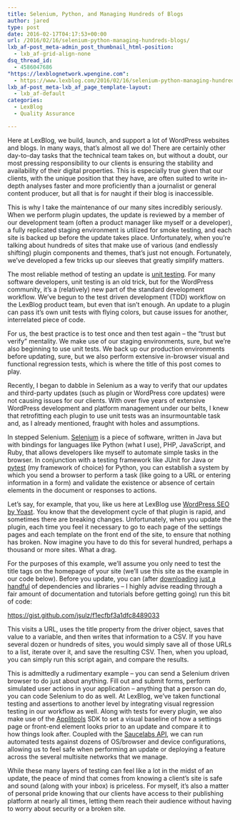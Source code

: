 ```yaml
---
title: Selenium, Python, and Managing Hundreds of Blogs
author: jared
type: post
date: 2016-02-17T04:17:53+00:00
url: /2016/02/16/selenium-python-managing-hundreds-blogs/
lxb_af-post_meta-admin_post_thumbnail_html-position:
  - lxb_af-grid-align-none
dsq_thread_id:
  - 4586047686
"https://lexblognetwork.wpengine.com":
  - https://www.lexblog.com/2016/02/16/selenium-python-managing-hundreds-blogs-2/
lxb_af-post_meta-lxb_af_page_template-layout:
  - lxb_af-default
categories:
  - LexBlog
  - Quality Assurance

---
```

Here at LexBlog, we build, launch, and support a lot of WordPress websites and blogs. In many ways, that&#8217;s almost all we do! There are certainly other day-to-day tasks that the technical team takes on, but without a doubt, our most pressing responsibility to our clients is ensuring the stability and availability of their digital properties. This is especially true given that our clients, with the unique position that they have, are often suited to write in-depth analyses faster and more proficiently than a journalist or general content producer, but all that is for naught if their blog is inaccessible.

This is why I take the maintenance of our many sites incredibly seriously. When we perform plugin updates, the update is reviewed by a member of our development team (often a product manager like myself or a developer), a fully replicated staging environment is utilized for smoke testing, and each site is backed up before the update takes place. Unfortunately, when you&#8217;re talking about hundreds of sites that make use of various (and endlessly shifting) plugin components and themes, that&#8217;s just not enough. Fortunately, we&#8217;ve developed a few tricks up our sleeves that greatly simplify matters.

<!--more-->

The most reliable method of testing an update is [unit testing][1]. For many software developers, unit testing is an old trick, but for the WordPress community, it&#8217;s a (relatively) new part of the standard development workflow. We&#8217;ve begun to the test driven development (TDD) workflow on the LexBlog product team, but even that isn&#8217;t enough. An update to a plugin can pass it&#8217;s own unit tests with flying colors, but cause issues for another, interrelated piece of code.

For us, the best practice is to test once and then test again &#8211; the &#8220;trust but verify&#8221; mentality. We make use of our staging environments, sure, but we&#8217;re also beginning to use unit tests. We back up our production environments before updating, sure, but we also perform extensive in-browser visual and functional regression tests, which is where the title of this post comes to play.

Recently, I began to dabble in Selenium as a way to verify that our updates and third-party updates (such as plugin or WordPress core updates) were not causing issues for our clients. With over five years of extensive WordPress development and platform management under our belts, I knew that retrofitting each plugin to use unit tests was an insurmountable task and, as I already mentioned, fraught with holes and assumptions.

In stepped Selenium. [Selenium][2] is a piece of software, written in Java but with bindings for languages like Python (what I use), PHP, JavaScript, and Ruby, that allows developers like myself to automate simple tasks in the browser. In conjunction with a testing framework like JUnit for Java or [pytest][3] (my framework of choice) for Python, you can establish a system by which you send a browser to perform a task (like going to a URL or entering information in a form) and validate the existence or absence of certain elements in the document or responses to actions.

Let&#8217;s say, for example, that you, like us here at LexBlog use [WordPress SEO by Yoast][4]. You know that the development cycle of that plugin is rapid, and sometimes there are breaking changes. Unfortunately, when you update the plugin, each time you feel it necessary to go to each page of the settings pages and each template on the front end of the site, to ensure that nothing has broken. Now imagine you have to do this for several hundred, perhaps a thousand or more sites. What a drag.

For the purposes of this example, we&#8217;ll assume you only need to test the title tags on the homepage of your site (we&#8217;ll use this site as the example in our code below). Before you update, you can (after [downloading][5] [just a handful][6] of dependencies and libraries &#8211; I highly advise reading through a fair amount of documentation and tutorials before getting going) run this bit of code:

https://gist.github.com/jsulz/f1ecfbf3a1dfc8489033

This visits a URL, uses the title property from the driver object, saves that value to a variable, and then writes that information to a CSV. If you have several dozen or hundreds of sites, you would simply save all of those URLs to a list, iterate over it, and save the resulting CSV. Then, when you upload, you can simply run this script again, and compare the results.

This is admittedly a rudimentary example &#8211; you can send a Selenium driven browser to do just about anything. Fill out and submit forms, perform simulated user actions in your application &#8211; anything that a person can do, you can code Selenium to do as well. At LexBlog, we&#8217;ve taken functional testing and assertions to another level by integrating visual regression testing in our workflow as well. Along with tests for every plugin, we also make use of the [Applitools][7] SDK to set a visual baseline of how a settings page or front-end element looks prior to an update and compare it to how things look after. Coupled with the [Saucelabs API][8], we can run automated tests against dozens of OS/browser and device configurations, allowing us to feel safe when performing an update or deploying a feature across the several multisite networks that we manage.

While these many layers of testing can feel like a lot in the midst of an update, the peace of mind that comes from knowing a client&#8217;s site is safe and sound (along with your inbox) is priceless. For myself, it&#8217;s also a matter of personal pride knowing that our clients have access to their publishing platform at nearly all times, letting them reach their audience without having to worry about security or a broken site.

 [1]: https://make.wordpress.org/core/handbook/testing/automated-testing/
 [2]: http://www.seleniumhq.org/
 [3]: http://pytest.org/latest/
 [4]: https://wordpress.org/plugins/wordpress-seo/
 [5]: https://pytest.org/latest/getting-started.html
 [6]: http://selenium-python.readthedocs.org/installation.html
 [7]: https://applitools.com/
 [8]: https://wiki.saucelabs.com/